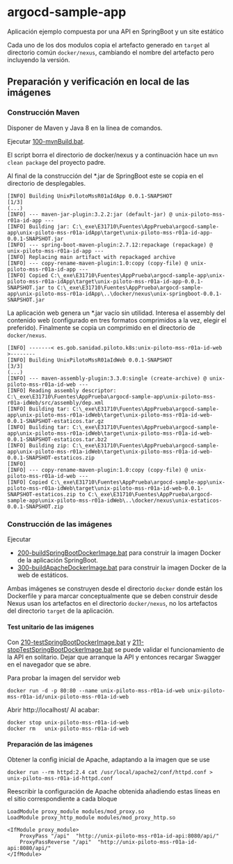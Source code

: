 # argocd-sample-app

Aplicación ejemplo compuesta por una API en SpringBoot y un site estático

Cada uno de los dos modulos copia el artefacto generado en `target` al directorio común `docker/nexus`, cambiando el nombre del artefacto pero incluyendo la versión.

## Preparación y verificación en local de las imágenes

### Construcción Maven

Disponer de Maven y Java 8 en la línea de comandos.

Ejecutar [100-mvnBuild.bat](100-mvnBuild.bat).

El script borra el directorio de docker/nexus y a continuación hace un `mvn clean package` del proyecto padre.

Al final de la construcción del \*.jar de SpringBoot este se copia en el directorio de desplegables.
```
[INFO] Building UnixPilotoMssR01aIdApp 0.0.1-SNAPSHOT                     [1/3]
(...)
[INFO] --- maven-jar-plugin:3.2.2:jar (default-jar) @ unix-piloto-mss-r01a-id-app ---
[INFO] Building jar: C:\_exe\E31710\Fuentes\AppPrueba\argocd-sample-app\unix-piloto-mss-r01a-idApp\target\unix-piloto-mss-r01a-id-app-0.0.1-SNAPSHOT.jar
[INFO] --- spring-boot-maven-plugin:2.7.12:repackage (repackage) @ unix-piloto-mss-r01a-id-app ---
[INFO] Replacing main artifact with repackaged archive
[INFO] --- copy-rename-maven-plugin:1.0:copy (copy-file) @ unix-piloto-mss-r01a-id-app ---
[INFO] Copied C:\_exe\E31710\Fuentes\AppPrueba\argocd-sample-app\unix-piloto-mss-r01a-idApp\target\unix-piloto-mss-r01a-id-app-0.0.1-SNAPSHOT.jar to C:\_exe\E31710\Fuentes\AppPrueba\argocd-sample-app\unix-piloto-mss-r01a-idApp\..\docker/nexus\unix-springboot-0.0.1-SNAPSHOT.jar
```

La aplicación web genera un \*.jar vacío sin utilidad.
Interesa el assembly del contenido web (configurado en tres formatos comprimidos a la vez, elegir el preferido).
Finalmente se copia un comprimido en el directorio de `docker/nexus`.
```
[INFO] -------< es.gob.sanidad.piloto.k8s:unix-piloto-mss-r01a-id-web >--------
[INFO] Building UnixPilotoMssR01aIdWeb 0.0.1-SNAPSHOT                     [3/3]
(...)
[INFO] --- maven-assembly-plugin:3.3.0:single (create-archive) @ unix-piloto-mss-r01a-id-web ---
[INFO] Reading assembly descriptor: C:\_exe\E31710\Fuentes\AppPrueba\argocd-sample-app\unix-piloto-mss-r01a-idWeb/src/assembly/dep.xml
[INFO] Building tar: C:\_exe\E31710\Fuentes\AppPrueba\argocd-sample-app\unix-piloto-mss-r01a-idWeb\target\unix-piloto-mss-r01a-id-web-0.0.1-SNAPSHOT-estaticos.tar.gz
[INFO] Building tar: C:\_exe\E31710\Fuentes\AppPrueba\argocd-sample-app\unix-piloto-mss-r01a-idWeb\target\unix-piloto-mss-r01a-id-web-0.0.1-SNAPSHOT-estaticos.tar.bz2
[INFO] Building zip: C:\_exe\E31710\Fuentes\AppPrueba\argocd-sample-app\unix-piloto-mss-r01a-idWeb\target\unix-piloto-mss-r01a-id-web-0.0.1-SNAPSHOT-estaticos.zip
[INFO]
[INFO] --- copy-rename-maven-plugin:1.0:copy (copy-file) @ unix-piloto-mss-r01a-id-web ---
[INFO] Copied C:\_exe\E31710\Fuentes\AppPrueba\argocd-sample-app\unix-piloto-mss-r01a-idWeb\target\unix-piloto-mss-r01a-id-web-0.0.1-SNAPSHOT-estaticos.zip to C:\_exe\E31710\Fuentes\AppPrueba\argocd-sample-app\unix-piloto-mss-r01a-idWeb\..\docker/nexus\unix-estaticos-0.0.1-SNAPSHOT.zip
```
### Construcción de las imágenes

Ejecutar 

- [200-buildSpringBootDockerImage.bat](200-buildSpringBootDockerImage.bat) para construir la imagen Docker de la aplicación SpringBoot.
- [300-buildApacheDockerImage.bat](300-buildApacheDockerImage.bat) para construir la imagen Docker de la web de estáticos.

Ambas imágenes se construyen desde el directorio `docker` donde están los Dockerfile
y para marcar conceptualmente que se deben construir desde Nexus
usan los artefactos en el directorio `docker/nexus`,
no los artefactos del directorio `target` de la aplicación.

#### Test unitario de las imágenes

Con [210-testSpringBootDockerImage.bat](210-testSpringBootDockerImage.bat) y 
[211-stopTestSpringBootDockerImage.bat](211-stopTestSpringBootDockerImage.bat) se puede validar el funcionamiento de la API en solitario.
Dejar que arranque la API y entonces recargar Swagger en el navegador que se abre.

Para probar la imagen del servidor web
```
docker run -d -p 80:80 --name unix-piloto-mss-r01a-id-web unix-piloto-mss-r01a-id/unix-piloto-mss-r01a-id-web
```
Abrir http://localhost/ 
Al acabar:
```
docker stop unix-piloto-mss-r01a-id-web
docker rm   unix-piloto-mss-r01a-id-web
```

#### Preparación de las imágenes

Obtener la config inicial de Apache, adaptando a la imagen que se use
```
docker run --rm httpd:2.4 cat /usr/local/apache2/conf/httpd.conf > unix-piloto-mss-r01a-id-httpd.conf
```
Reescribir la configuración de Apache obtenida añadiendo estas líneas en el sitio correspondiente a cada bloque
```
LoadModule proxy_module modules/mod_proxy.so
LoadModule proxy_http_module modules/mod_proxy_http.so

<IfModule proxy_module>
	ProxyPass "/api"  "http://unix-piloto-mss-r01a-id-api:8080/api/"
 	ProxyPassReverse "/api"  "http://unix-piloto-mss-r01a-id-api:8080/api/"
</IfModule>
```


